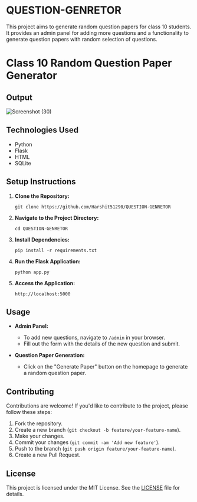 # QUESTION-GENRETOR
This project aims to generate random question papers for class 10 students. It provides an admin panel for adding more questions and a functionality to generate question papers with random selection of questions.

# Class 10 Random Question Paper Generator

## Output

![Screenshot (30)](https://github.com/Harshit51290/QUESTION-GENRETOR/assets/157795958/c0801e29-aa21-4817-b8eb-d74baedbc54c)


## Technologies Used

- Python
- Flask
- HTML
- SQLite

## Setup Instructions

1. **Clone the Repository:**
    ```
    git clone https://github.com/Harshit51290/QUESTION-GENRETOR
    ```

2. **Navigate to the Project Directory:**
    ```
    cd QUESTION-GENRETOR
    ```

3. **Install Dependencies:**
    ```
    pip install -r requirements.txt
    ```

4. **Run the Flask Application:**
    ```
    python app.py
    ```

5. **Access the Application:**
    ```
    http://localhost:5000
    ```

## Usage

- **Admin Panel:**
    - To add new questions, navigate to `/admin` in your browser.
    - Fill out the form with the details of the new question and submit.

- **Question Paper Generation:**
    - Click on the "Generate Paper" button on the homepage to generate a random question paper.

## Contributing

Contributions are welcome! If you'd like to contribute to the project, please follow these steps:
1. Fork the repository.
2. Create a new branch (`git checkout -b feature/your-feature-name`).
3. Make your changes.
4. Commit your changes (`git commit -am 'Add new feature'`).
5. Push to the branch (`git push origin feature/your-feature-name`).
6. Create a new Pull Request.

## License

This project is licensed under the MIT License. See the [LICENSE](LICENSE) file for details.

